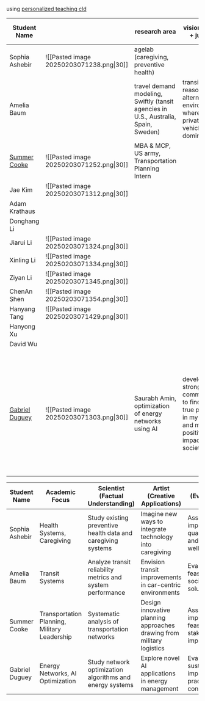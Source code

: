 using [personalized teaching cld](https://claude.ai/chat/aa29cdab-27c7-407f-a2e1-eff72ca5cb04)

| Student Name                                                            |                                          | research area                                                                       | vision (artist + judge)                                                                                  | discovery (artist + scientist) | skill (scientist + judge)                                                                                                                                                                                                                                             | q                                                     |
| ----------------------------------------------------------------------- | ---------------------------------------- | ----------------------------------------------------------------------------------- | -------------------------------------------------------------------------------------------------------- | ------------------------------ | --------------------------------------------------------------------------------------------------------------------------------------------------------------------------------------------------------------------------------------------------------------------- | ----------------------------------------------------- |
| Sophia Ashebir                                                          | ![[Pasted image 20250203071238.png\|30]] | agelab (caregiving, preventive health)                                              |                                                                                                          |                                |                                                                                                                                                                                                                                                                       |                                                       |
| Amelia Baum                                                             |                                          | travel demand modeling, Swiftly (tansit agencies in U.S., Australia, Spain, Sweden) | transit a reasonable alternative in environments where private vehicles dominate                         |                                | transit reliability, efficient labor, capital allocation, system legibility, usability                                                                                                                                                                                |                                                       |
| [Summer Cooke](https://www.linkedin.com/in/summer-cooke/)               | ![[Pasted image 20250203071252.png\|30]] | MBA & MCP, US army, Transportation Planning Intern                                  |                                                                                                          |                                |                                                                                                                                                                                                                                                                       |                                                       |
| Jae Kim                                                                 | ![[Pasted image 20250203071312.png\|30]] |                                                                                     |                                                                                                          |                                |                                                                                                                                                                                                                                                                       |                                                       |
| Adam Krathaus                                                           |                                          |                                                                                     |                                                                                                          |                                |                                                                                                                                                                                                                                                                       |                                                       |
| Donghang Li                                                             |                                          |                                                                                     |                                                                                                          |                                |                                                                                                                                                                                                                                                                       |                                                       |
| Jiarui Li                                                               | ![[Pasted image 20250203071324.png\|30]] |                                                                                     |                                                                                                          |                                |                                                                                                                                                                                                                                                                       |                                                       |
| Xinling Li                                                              | ![[Pasted image 20250203071334.png\|30]] |                                                                                     |                                                                                                          |                                |                                                                                                                                                                                                                                                                       |                                                       |
| Ziyan Li                                                                | ![[Pasted image 20250203071345.png\|30]] |                                                                                     |                                                                                                          |                                |                                                                                                                                                                                                                                                                       |                                                       |
| ChenAn Shen                                                             | ![[Pasted image 20250203071354.png\|30]] |                                                                                     |                                                                                                          |                                |                                                                                                                                                                                                                                                                       |                                                       |
| Hanyang Tang                                                            | ![[Pasted image 20250203071429.png\|30]] |                                                                                     |                                                                                                          |                                |                                                                                                                                                                                                                                                                       |                                                       |
| Hanyong Xu                                                              |                                          |                                                                                     |                                                                                                          |                                |                                                                                                                                                                                                                                                                       |                                                       |
| David Wu                                                                |                                          |                                                                                     |                                                                                                          |                                |                                                                                                                                                                                                                                                                       |                                                       |
|                                                                         |                                          |                                                                                     |                                                                                                          |                                |                                                                                                                                                                                                                                                                       |                                                       |
| [Gabriel Duguey](https://www.linkedin.com/in/gabriel-duguey-08b962222/) | ![[Pasted image 20250203071303.png\|30]] | Saurabh Amin, optimization of energy networks using AI                              | developed a strong commitment to finding true purpose in my work and making a positive impact on society |                                | applied mathematics, computer science, energy,<br>attended [COP27 - UN Climate Change Conference](https://www.linkedin.com/company/cop-27/), <br>interning at the [International Energy Agency (IEA)](https://www.linkedin.com/company/international-energy-agency/), | how long did no-flight trip from Paris to Tokyo take? |


| Student Name | Academic Focus | Scientist (Factual Understanding) | Artist (Creative Applications) | Judge (Evaluation & Impact) |
|--------------|----------------|----------------------------------|------------------------------|---------------------------|
| Sophia Ashebir | Health Systems, Caregiving | Study existing preventive health data and caregiving systems | Imagine new ways to integrate technology into caregiving | Assess impacts on quality of care and caregiver wellbeing |
| Amelia Baum | Transit Systems | Analyze transit reliability metrics and system performance | Envision transit improvements in car-centric environments | Evaluate feasibility and social equity of solutions |
| Summer Cooke | Transportation Planning, Military Leadership | Systematic analysis of transportation networks | Design innovative planning approaches drawing from military logistics | Assess implementation feasibility and stakeholder impacts |
| Gabriel Duguey | Energy Networks, AI Optimization | Study network optimization algorithms and energy systems | Explore novel AI applications in energy management | Evaluate sustainability impact and practical constraints |



